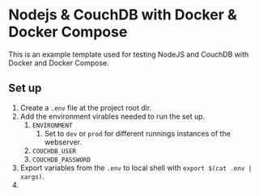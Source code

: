 # Nodejs & CouchDB with Docker & Docker Compose

This is an example template used for testing NodeJS and CouchDB with Docker and Docker Compose.

## Set up

1. Create a `.env` file at the project root dir.
2. Add the environment virables needed to run the set up.
   1. `ENVIRONMENT`
      1. Set to `dev` or `prod` for different runnings instances of the webserver.
   2. `COUCHDB_USER`
   3. `COUCHDB_PASSWORD`
3. Export variables from the `.env` to local shell with ``` export $(cat .env | xargs) ```.
4. 
